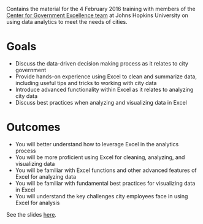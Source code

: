 Contains the material for the 4 February 2016 training with members of the [Center for Government Excellence team](http://govex.jhu.edu/) at Johns Hopkins University on using data analytics to meet the needs of cities. 

# Goals
+ Discuss the data-driven decision making process as it relates to city government
+ Provide hands-on experience using Excel to clean and summarize data, including useful tips and tricks to working with city data
+ Introduce advanced functionality within Excel as it relates to analyzing city data
+ Discuss best practices when analyzing and visualizing data in Excel


# Outcomes
+ You will better understand how to leverage Excel in the analytics process
+ You will be more proficient using Excel for cleaning, analyzing, and visualizing data
+ You will be familiar with Excel functions and other advanced features of Excel for analyzing data
+ You will be familiar with fundamental best practices for visualizing data in Excel
+ You will understand the key challenges city employees face in using Excel for analysis

See the slides [here](http://http://labs.centerforgov.org/Analytics-Training/20160204_DataAnalyticsForCities).